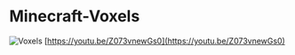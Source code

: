 # Minecraft-Voxels

![Voxels](resources/Voxels.gif)
[https://youtu.be/Z073vnewGs0](https://youtu.be/Z073vnewGs0)
